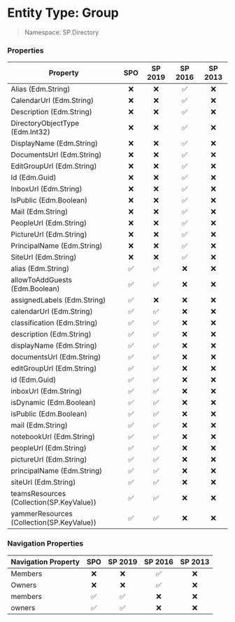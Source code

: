 # Entity Type: Group

> Namespace: SP.Directory

### Properties

Property | SPO | SP 2019 | SP 2016 | SP 2013
----------|:---:|:-------:|:-------:|:-------:
Alias (Edm.String) | ❌ | ❌ | ✅ | ❌
CalendarUrl (Edm.String) | ❌ | ❌ | ✅ | ❌
Description (Edm.String) | ❌ | ❌ | ✅ | ❌
DirectoryObjectType (Edm.Int32) | ❌ | ❌ | ✅ | ❌
DisplayName (Edm.String) | ❌ | ❌ | ✅ | ❌
DocumentsUrl (Edm.String) | ❌ | ❌ | ✅ | ❌
EditGroupUrl (Edm.String) | ❌ | ❌ | ✅ | ❌
Id (Edm.Guid) | ❌ | ❌ | ✅ | ❌
InboxUrl (Edm.String) | ❌ | ❌ | ✅ | ❌
IsPublic (Edm.Boolean) | ❌ | ❌ | ✅ | ❌
Mail (Edm.String) | ❌ | ❌ | ✅ | ❌
PeopleUrl (Edm.String) | ❌ | ❌ | ✅ | ❌
PictureUrl (Edm.String) | ❌ | ❌ | ✅ | ❌
PrincipalName (Edm.String) | ❌ | ❌ | ✅ | ❌
SiteUrl (Edm.String) | ❌ | ❌ | ✅ | ❌
alias (Edm.String) | ✅ | ✅ | ❌ | ❌
allowToAddGuests (Edm.Boolean) | ✅ | ✅ | ❌ | ❌
assignedLabels (Edm.String) | ✅ | ❌ | ❌ | ❌
calendarUrl (Edm.String) | ✅ | ✅ | ❌ | ❌
classification (Edm.String) | ✅ | ✅ | ❌ | ❌
description (Edm.String) | ✅ | ✅ | ❌ | ❌
displayName (Edm.String) | ✅ | ✅ | ❌ | ❌
documentsUrl (Edm.String) | ✅ | ✅ | ❌ | ❌
editGroupUrl (Edm.String) | ✅ | ✅ | ❌ | ❌
id (Edm.Guid) | ✅ | ✅ | ❌ | ❌
inboxUrl (Edm.String) | ✅ | ✅ | ❌ | ❌
isDynamic (Edm.Boolean) | ✅ | ✅ | ❌ | ❌
isPublic (Edm.Boolean) | ✅ | ✅ | ❌ | ❌
mail (Edm.String) | ✅ | ✅ | ❌ | ❌
notebookUrl (Edm.String) | ✅ | ✅ | ❌ | ❌
peopleUrl (Edm.String) | ✅ | ✅ | ❌ | ❌
pictureUrl (Edm.String) | ✅ | ✅ | ❌ | ❌
principalName (Edm.String) | ✅ | ✅ | ❌ | ❌
siteUrl (Edm.String) | ✅ | ✅ | ❌ | ❌
teamsResources (Collection(SP.KeyValue)) | ✅ | ✅ | ❌ | ❌
yammerResources (Collection(SP.KeyValue)) | ✅ | ✅ | ❌ | ❌

### Navigation Properties

Navigation Property | SPO | SP 2019 | SP 2016 | SP 2013
----------|:---:|:-------:|:-------:|:-------:
Members | ❌ | ❌ | ✅ | ❌
Owners | ❌ | ❌ | ✅ | ❌
members | ✅ | ✅ | ❌ | ❌
owners | ✅ | ✅ | ❌ | ❌